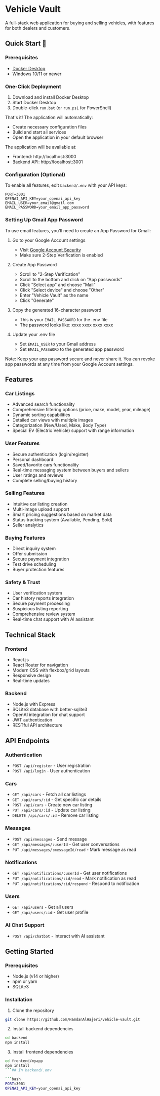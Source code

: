 # Vehicle Vault

A full-stack web application for buying and selling vehicles, with features for both dealers and customers.

## Quick Start 🚀

### Prerequisites
- [Docker Desktop](https://www.docker.com/products/docker-desktop/)
- Windows 10/11 or newer

### One-Click Deployment

1. Download and install Docker Desktop
2. Start Docker Desktop
3. Double-click `run.bat` (or `run.ps1` for PowerShell)

That's it! The application will automatically:
- Create necessary configuration files
- Build and start all services
- Open the application in your default browser

The application will be available at:
- Frontend: http://localhost:3000
- Backend API: http://localhost:3001

### Configuration (Optional)

To enable all features, edit `backend/.env` with your API keys:

```env
PORT=3001
OPENAI_API_KEY=your_openai_api_key
EMAIL_USER=your_email@gmail.com
EMAIL_PASSWORD=your_email_app_password
```

### Setting Up Gmail App Password

To use email features, you'll need to create an App Password for Gmail:

1. Go to your Google Account settings
   - Visit [Google Account Security](https://myaccount.google.com/security)
   - Make sure 2-Step Verification is enabled

2. Create App Password
   - Scroll to "2-Step Verification"
   - Scroll to the bottom and click on "App passwords"
   - Click "Select app" and choose "Mail"
   - Click "Select device" and choose "Other"
   - Enter "Vehicle Vault" as the name
   - Click "Generate"

3. Copy the generated 16-character password
   - This is your `EMAIL_PASSWORD` for the .env file
   - The password looks like: xxxx xxxx xxxx xxxx

4. Update your .env file
   - Set `EMAIL_USER` to your Gmail address
   - Set `EMAIL_PASSWORD` to the generated app password

Note: Keep your app password secure and never share it. You can revoke app passwords at any time from your Google Account settings.

## Features

### Car Listings
- Advanced search functionality
- Comprehensive filtering options (price, make, model, year, mileage)
- Dynamic sorting capabilities
- Detailed car views with multiple images
- Categorization (New/Used, Make, Body Type)
- Special EV (Electric Vehicle) support with range information

### User Features
- Secure authentication (login/register)
- Personal dashboard
- Saved/favorite cars functionality
- Real-time messaging system between buyers and sellers
- User ratings and reviews
- Complete selling/buying history

### Selling Features
- Intuitive car listing creation
- Multi-image upload support
- Smart pricing suggestions based on market data
- Status tracking system (Available, Pending, Sold)
- Seller analytics

### Buying Features
- Direct inquiry system
- Offer submission
- Secure payment integration
- Test drive scheduling
- Buyer protection features

### Safety & Trust
- User verification system
- Car history reports integration
- Secure payment processing
- Suspicious listing reporting
- Comprehensive review system
- Real-time chat support with AI assistant

## Technical Stack

### Frontend
- React.js
- React Router for navigation
- Modern CSS with flexbox/grid layouts
- Responsive design
- Real-time updates

### Backend
- Node.js with Express
- SQLite3 database with better-sqlite3
- OpenAI integration for chat support
- JWT authentication
- RESTful API architecture

## API Endpoints

### Authentication
- `POST /api/register` - User registration
- `POST /api/login` - User authentication

### Cars
- `GET /api/cars` - Fetch all car listings
- `GET /api/cars/:id` - Get specific car details
- `POST /api/cars` - Create new car listing
- `PUT /api/cars/:id` - Update car listing
- `DELETE /api/cars/:id` - Remove car listing

### Messages
- `POST /api/messages` - Send message
- `GET /api/messages/:userId` - Get user conversations
- `PUT /api/messages/:messageId/read` - Mark message as read

### Notifications
- `GET /api/notifications/:userId` - Get user notifications
- `PUT /api/notifications/:id/read` - Mark notification as read
- `PUT /api/notifications/:id/respond` - Respond to notification

### Users
- `GET /api/users` - Get all users
- `GET /api/users/:id` - Get user profile

### AI Chat Support
- `POST /api/chatbot` - Interact with AI assistant

## Getting Started

### Prerequisites
- Node.js (v14 or higher)
- npm or yarn
- SQLite3

### Installation

1. Clone the repository

```bash
git clone https://github.com/HamdanAlHajeri/vehicle-vault.git
```


2. Install backend dependencies

```bash
cd backend
npm install
```

3. Install frontend dependencies

```bash
cd frontend/myapp
npm install
```## In backend/.env

```bash
PORT=3001
OPENAI_API_KEY=your_openai_api_key
```
